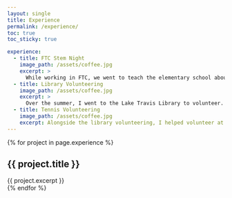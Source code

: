```yaml
---
layout: single
title: Experience
permalink: /experience/
toc: true
toc_sticky: true

experience:
  - title: FTC Stem Night
    image_path: /assets/coffee.jpg
    excerpt: >
      While working in FTC, we went to teach the elementary school about STEM and robotics. We brought STEM kits that we helped them build and let them control our robot. We all learned a lot and had a fun time teaching them about STEM.
  - title: Library Volunteering
    image_path: /assets/coffee.jpg
    excerpt: >
      Over the summer, I went to the Lake Travis Library to volunteer. There, I helped parents and kids, shelved books, and put books in the vans. I had a really fun time and made a lot of friends, and I hope to return back next summer.
  - title: Tennis Volunteering
    image_path: /assets/coffee.jpg
    excerpt: Alongside the library volunteering, I helped volunteer at my former tennis coach's tennis summer camp. We had to stay out for 4 - 5 hours in the 90+ degrees heat, but a lot of my friends helped there and it was fun seeing the little kids learn. The summer camp was one of the most fun things I did during the summer.
---
```


{% for project in page.experience %}
## {{ project.title }}
<div class="experience-div">{{ project.excerpt }}</div>
{% endfor %}
